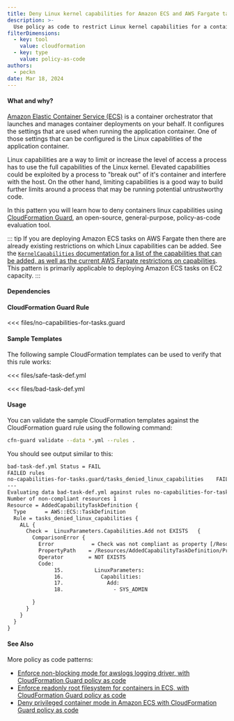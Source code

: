 ```yaml
---
title: Deny Linux kernel capabilities for Amazon ECS and AWS Fargate tasks
description: >-
  Use policy as code to restrict Linux kernel capabilities for a container task
filterDimensions:
  - key: tool
    value: cloudformation
  - key: type
    value: policy-as-code
authors:
  - peckn
date: Mar 18, 2024
---
```


#### What and why?

[Amazon Elastic Container Service (ECS)](https://aws.amazon.com/ecs/) is a container orchestrator that launches and manages container deployments on your behalf. It configures the settings that are used when running the application container. One of those settings that can be configured is the Linux capabilities of the application container.

Linux capabilities are a way to limit or increase the level of access a process
has to use the full capabilities of the Linux kernel. Elevated capabilities could
be exploited by a process to "break out" of it's container and interfere with the host. On the other hand, limiting capabilities is a good way to build further
limits around a process that may be running potential untrustworthy code.

In this pattern you will learn how to deny containers linux capabilities using [CloudFormation Guard](https://docs.aws.amazon.com/cfn-guard/latest/ug/what-is-guard.html), an open-source, general-purpose, policy-as-code evaluation tool.

::: tip
If you are deploying Amazon ECS tasks on AWS Fargate then there are already existing restrictions on which
Linux capabilities can be added. See the [`KernelCapabilities` documentation for a list of the capabilities that can be added, as well as the current AWS Fargate restrictions on capabilities](https://docs.aws.amazon.com/AmazonECS/latest/APIReference/API_KernelCapabilities.html). This pattern is primarily applicable to deploying Amazon ECS tasks on EC2 capacity.
:::

#### Dependencies

<!--@include: @/parts/cloudformation-guard.md-->

#### CloudFormation Guard Rule

<<< files/no-capabilities-for-tasks.guard

#### Sample Templates

The following sample CloudFormation templates can be used to verify that this rule works:

<tabs>

<tab label="Good ECS tasks">

<<< files/safe-task-def.yml

</tab>
<tab label="Bad ECS tasks">

<<< files/bad-task-def.yml

</tab>

</tabs>

#### Usage


You can validate the sample CloudFormation templates against the CloudFormation guard rule using the following command:

```sh
cfn-guard validate --data *.yml --rules .
```

You should see output similar to this:

```txt
bad-task-def.yml Status = FAIL
FAILED rules
no-capabilities-for-tasks.guard/tasks_denied_linux_capabilities    FAIL
---
Evaluating data bad-task-def.yml against rules no-capabilities-for-tasks.guard
Number of non-compliant resources 1
Resource = AddedCapabilityTaskDefinition {
  Type      = AWS::ECS::TaskDefinition
  Rule = tasks_denied_linux_capabilities {
    ALL {
      Check =  LinuxParameters.Capabilities.Add not EXISTS   {
        ComparisonError {
          Error            = Check was not compliant as property [/Resources/AddedCapabilityTaskDefinition/Properties/ContainerDefinitions/0/LinuxParameters/Capabilities/Add[L:17,C:16]] existed.
          PropertyPath    = /Resources/AddedCapabilityTaskDefinition/Properties/ContainerDefinitions/0/LinuxParameters/Capabilities/Add[L:17,C:16]
          Operator        = NOT EXISTS
          Code:
               15.          LinuxParameters:
               16.            Capabilities:
               17.              Add:
               18.                - SYS_ADMIN

        }
      }
    }
  }
}
```

#### See Also

More policy as code patterns:

- [Enforce non-blocking mode for awslogs logging driver, with CloudFormation Guard policy as code](nonblocking-awslogs-policy-as-code)
- [Enforce readonly root filesystem for containers in ECS, with CloudFormation Guard policy as code](enforce-read-only-root-filesystem-ecs-policy-as-code)
- [Deny privileged container mode in Amazon ECS with CloudFormation Guard policy as code](deny-privileged-container-ecs-policy-as-code)
